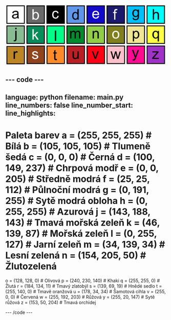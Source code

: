 ![Mřížka obsahující 26 barevných čtverců, z nichž každý představuje jednu z barev na paletě. Na každém čtverci je písmeno od „a“ do „z“.](images/ambient-letters.png)

--- code ---
---
language: python filename: main.py line_numbers: false line_number_start:
line_highlights:
---
 # Paleta barev a = (255, 255, 255) # Bílá b = (105, 105, 105) # Tlumeně šedá c = (0, 0, 0) # Černá d = (100, 149, 237) # Chrpová modř e = (0, 0, 205) # Středně modrá f = (25, 25, 112) # Půlnoční modrá g = (0, 191, 255) # Sytě modrá obloha h = (0, 255, 255) # Azurová j = (143, 188, 143) # Tmavá mořská zeleň k = (46, 139, 87) # Mořská zeleň l = (0, 255, 127) # Jarní zeleň m = (34, 139, 34) # Lesní zelená n = (154, 205, 50) # Žlutozelená    
o = (128, 128, 0) # Olivová p = (240, 230, 140) # Khaki q = (255, 255, 0) # Žlutá r = (184, 134, 11) # Tmavý zlatobýl s = (139, 69, 19) # Hnědé sedlo t = (255, 140, 0) # Tmavě oranžová u = (178, 34, 34) # Šamotová cihla v = (255, 0, 0) # Červená w = (255, 192, 203) # Růžová y = (255, 20, 147) # Sytě růžová z = (153, 50, 204) # Tmavá orchidej

--- /code ---
